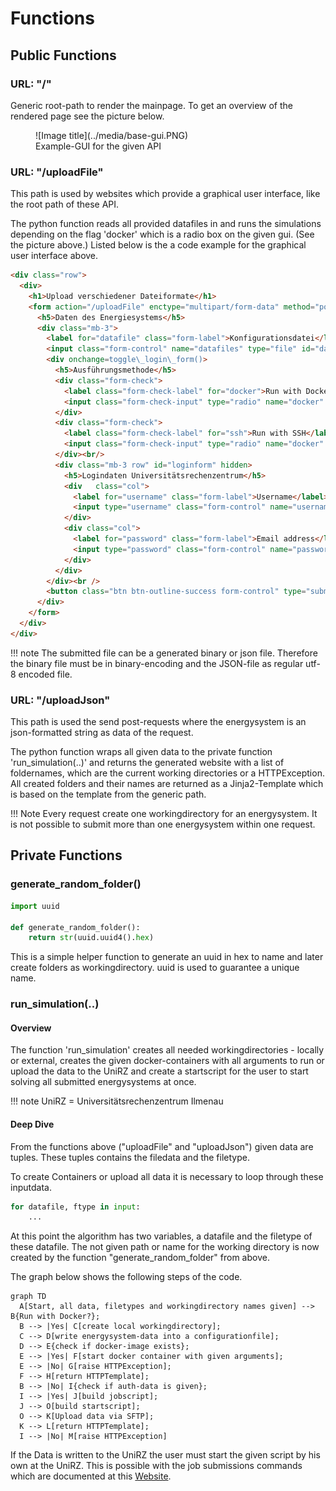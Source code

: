 # Functions

## Public Functions

### URL: "/"
Generic root-path to render the mainpage.
To get an overview of the rendered page see the picture below.

<figure markdown>
  ![Image title](../media/base-gui.PNG)
  <figcaption>Example-GUI for the given API</figcaption>
</figure>

### URL: "/uploadFile"
This path is used by websites which provide a graphical user interface, like the root path of these API.

The python function reads all provided datafiles in and runs the simulations depending on the flag 'docker' which is a radio box on the given gui. (See the picture above.)
Listed below is the a code example for the graphical user interface above.

```html
<div class="row">
  <div>
    <h1>Upload verschiedener Dateiformate</h1>
    <form action="/uploadFile" enctype="multipart/form-data" method="post">
      <h5>Daten des Energiesystems</h5>
      <div class="mb-3">
        <label for="datafile" class="form-label">Konfigurationsdatei</label>
        <input class="form-control" name="datafiles" type="file" id="datafile" multiple="multiple"><br />
        <div onchange=toggle\_login\_form()>
          <h5>Ausführungsmethode</h5>
          <div class="form-check">
            <label class="form-check-label" for="docker">Run with Docker</label>
            <input class="form-check-input" type="radio" name="docker" id="docker" value="docker" checked>
          </div>
          <div class="form-check">
            <label class="form-check-label" for="ssh">Run with SSH</label>
            <input class="form-check-input" type="radio" name="docker" id="ssh" value="ssh"> 
          </div><br/>
          <div class="mb-3 row" id="loginform" hidden>
            <h5>Logindaten Universitätsrechenzentrum</h5>
            <div   class="col">
              <label for="username" class="form-label">Username</label>
              <input type="username" class="form-control" name="username" id="username" placeholder="Nutzername">
            </div>
            <div class="col">
              <label for="password" class="form-label">Email address</label>
              <input type="password" class="form-control" name="password" id="password" placeholder="Password">
            </div>
          </div>
        </div><br />
        <button class="btn btn-outline-success form-control" type="submit">Run Simulation</button>
      </div>
    </form>
  </div>
</div>
```
!!! note
    The submitted file can be a generated binary or json file. Therefore the binary file must be in binary-encoding and the JSON-file as regular utf-8 encoded file.

### URL: "/uploadJson"
This path is used the send post-requests where the energysystem is an json-formatted string as data of the request.

The python function wraps all given data to the private function 'run_simulation(..)' and returns the generated website with a list of foldernames, which are the current working directories or a HTTPException.
All created folders and their names are returned as a Jinja2-Template which is based on the template from the generic path.

!!! Note
    Every request create one workingdirectory for an energysystem. 
    It is not possible to submit more than one energysystem within one request.

## Private Functions

### generate_random_folder()
```python
import uuid

def generate_random_folder():
    return str(uuid.uuid4().hex)
```
This is a simple helper function to generate an uuid in hex to name and later create folders as workingdirectory.
uuid is used to guarantee a unique name.

### run_simulation(..)

#### Overview
The function 'run_simulation' creates all needed workingdirectories - locally or external, creates the given docker-containers with all arguments to run or upload the data to the UniRZ and create a startscript for the user to start solving all submitted energysystems at once.

!!! note
    UniRZ = Universitätsrechenzentrum Ilmenau

#### Deep Dive
From the functions above ("uploadFile" and "uploadJson") given data are tuples. 
These tuples contains the filedata and the filetype.

To create Containers or upload all data it is necessary to loop through these inputdata.

```python
for datafile, ftype in input:
    ...
```

At this point the algorithm has two variables, a datafile and the filetype of these datafile.
The not given path or name for the working directory is now created by the function "generate_random_folder" from above.

The graph below shows the following steps of the code.

```mermaid
graph TD
  A[Start, all data, filetypes and workingdirectory names given] --> B{Run with Docker?};
  B --> |Yes| C[create local workingdirectory];
  C --> D[write energysystem-data into a configurationfile];
  D --> E{check if docker-image exists};
  E --> |Yes| F[start docker container with given arguments];
  E --> |No| G[raise HTTPException];
  F --> H[return HTTPTemplate];
  B --> |No| I{check if auth-data is given};
  I --> |Yes| J[build jobscript];
  J --> O[build startscript];
  O --> K[Upload data via SFTP];
  K --> L[return HTTPTemplate];
  I --> |No| M[raise HTTPException]
```

If the Data is written to the UniRZ the user must start the given script by his own at the UniRZ. This is possible with the job submissions commands which are documented at this [Website](https://tu-ilmenau.de/hpc).

